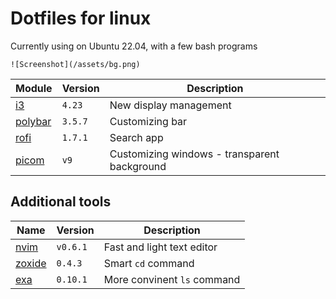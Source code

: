 # Dotfiles for linux
Currently using on Ubuntu 22.04, with a few bash programs

```
![Screenshot](/assets/bg.png)
```

| Module | Version | Description
| -      | -       | -
| [i3](https://i3wm.org/) | `4.23`| New display management
| [polybar](https://github.com/polybar/polybar) | `3.5.7`| Customizing bar
| [rofi](https://github.com/davatorium/rofi) | `1.7.1`| Search app
| [picom](https://github.com/yshui/picom) | `v9`| Customizing windows - transparent background


## Additional tools

| Name | Version | Description
| - | - | -
| [nvim](https://github.com/neovim/neovim) | `v0.6.1` | Fast and light text editor
| [zoxide](https://github.com/ajeetdsouza/zoxide) | `0.4.3` | Smart `cd` command
| [exa](https://github.com/ogham/exa) | `0.10.1` | More convinent `ls` command

